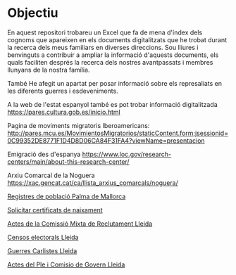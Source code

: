 # Objectiu

En aquest repositori trobareu un Excel que fa de mena d'índex dels cognoms que apareixen en els documents digitalitzats que he trobat durant la recerca dels meus familiars en diverses direccions. Sou lliures i benvinguts a contribuir a ampliar la informació d'aquests documents, els quals faciliten després la recerca dels nostres avantpassats i membres llunyans de la nostra família.

També He afegit un apartat per posar informació sobre els represaliats en les diferents guerres i esdeveniments.

A la web de l'estat espanyol també es pot trobar informació digitalitzada https://pares.cultura.gob.es/inicio.html

Pagina de moviments migratoris Iberoamericans: http://pares.mcu.es/MovimientosMigratorios/staticContent.form;jsessionid=0C99352DE8771F1D4D8D06CA84F31FA4?viewName=presentacion

Emigració des d'espanya https://www.loc.gov/research-centers/main/about-this-research-center/

Arxiu Comarcal de la Noguera https://xac.gencat.cat/ca/llista_arxius_comarcals/noguera/

[Registres de població Palma de Mallorca](https://pmi.palmademallorca.es/arxiu/registres_poblacio/)

[Solicitar certificats de naixament](https://sede.mjusticia.gob.es/sereci/initDatosGenerales?idMateria=NAC&idtramite=102&lang=es_es&idpagina=1215197884559)

[Actes de la Comissió Mixta de Reclutament Lleida](https://www.diputaciolleida.cat/la-diputacio-2/qui-som-i-que-fem/serveis-i-departaments/serveis-al-mon-local/231-municipis/cataleg-de-serveis-de-la-diputacio-de-lleida/serveis-diputacio-de-lleida/arxiu/consultes-en-linia/actes-de-la-comissio-mixta-de-reclutament/)

[Censos electorals Lleida](https://www.diputaciolleida.cat/la-diputacio-2/qui-som-i-que-fem/serveis-i-departaments/serveis-al-mon-local/231-municipis/cataleg-de-serveis-de-la-diputacio-de-lleida/serveis-diputacio-de-lleida/arxiu/consultes-en-linia/censos-electorals/)

[Guerres Carlistes Lleida](https://www.diputaciolleida.cat/la-diputacio-2/qui-som-i-que-fem/serveis-i-departaments/serveis-al-mon-local/231-municipis/cataleg-de-serveis-de-la-diputacio-de-lleida/serveis-diputacio-de-lleida/arxiu/consultes-en-linia/guerres-carlines/)

[Actes del Ple i Comisio de Govern Lleida](https://www.diputaciolleida.cat/la-diputacio-2/qui-som-i-que-fem/serveis-i-departaments/serveis-al-mon-local/231-municipis/cataleg-de-serveis-de-la-diputacio-de-lleida/serveis-diputacio-de-lleida/arxiu/consultes-en-linia/actes-del-ple/)
